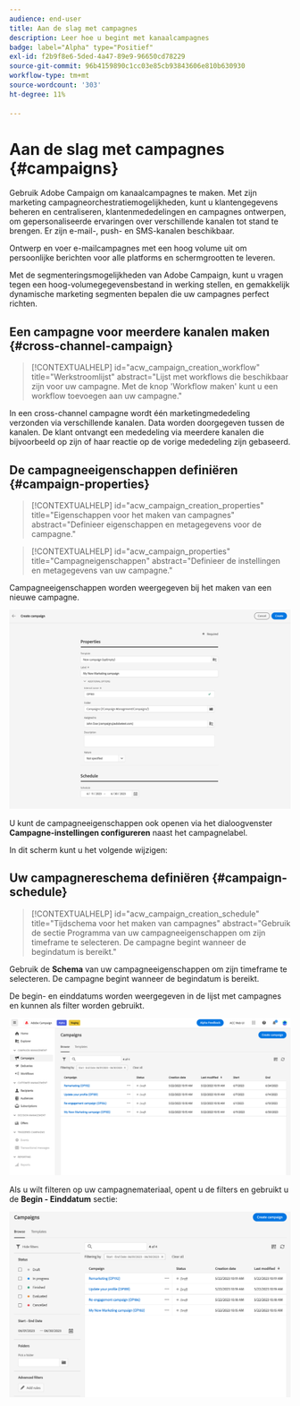 ```yaml
---
audience: end-user
title: Aan de slag met campagnes
description: Leer hoe u begint met kanaalcampagnes
badge: label="Alpha" type="Positief"
exl-id: f2b9f8e6-5ded-4a47-89e9-96650cd78229
source-git-commit: 96b4159890c1cc03e85cb93843606e810b630930
workflow-type: tm+mt
source-wordcount: '303'
ht-degree: 11%

---
```


# Aan de slag met campagnes {#campaigns}

Gebruik Adobe Campaign om kanaalcampagnes te maken. Met zijn marketing campagneorchestratiemogelijkheden, kunt u klantengegevens beheren en centraliseren, klantenmededelingen en campagnes ontwerpen, om gepersonaliseerde ervaringen over verschillende kanalen tot stand te brengen. Er zijn e-mail-, push- en SMS-kanalen beschikbaar.

Ontwerp en voer e-mailcampagnes met een hoog volume uit om persoonlijke berichten voor alle platforms en schermgrootten te leveren.
<!--Measure the effectiveness of your deliveries with detailed reports including thecounts of opens, clicks, forwards, and more.--> Met de segmenteringsmogelijkheden van Adobe Campaign, kunt u vragen tegen een hoog-volumegegevensbestand in werking stellen, en gemakkelijk dynamische marketing segmenten bepalen die uw campagnes perfect richten.

## Een campagne voor meerdere kanalen maken {#cross-channel-campaign}


>[!CONTEXTUALHELP]
>id="acw_campaign_creation_workflow"
>title="Werkstroomlijst"
>abstract="Lijst met workflows die beschikbaar zijn voor uw campagne. Met de knop &#39;Workflow maken&#39; kunt u een workflow toevoegen aan uw campagne."



In een cross-channel campagne wordt één marketingmededeling verzonden via verschillende kanalen. Data worden doorgegeven tussen de kanalen. De klant ontvangt een mededeling via meerdere kanalen die bijvoorbeeld op zijn of haar reactie op de vorige mededeling zijn gebaseerd.

## De campagneeigenschappen definiëren {#campaign-properties}

>[!CONTEXTUALHELP]
>id="acw_campaign_creation_properties"
>title="Eigenschappen voor het maken van campagnes"
>abstract="Definieer eigenschappen en metagegevens voor de campagne."

>[!CONTEXTUALHELP]
>id="acw_campaign_properties"
>title="Campagneigenschappen"
>abstract="Definieer de instellingen en metagegevens van uw campagne."

Campagneeigenschappen worden weergegeven bij het maken van een nieuwe campagne.

![De campagneeigenschappen definiëren](assets/campaign-properties.png)

U kunt de campagneeigenschappen ook openen via het dialoogvenster **Campagne-instellingen configureren** naast het campagnelabel.

In dit scherm kunt u het volgende wijzigen:



## Uw campagnereschema definiëren {#campaign-schedule}

>[!CONTEXTUALHELP]
>id="acw_campaign_creation_schedule"
>title="Tijdschema voor het maken van campagnes"
>abstract="Gebruik de sectie Programma van uw campagneeigenschappen om zijn timeframe te selecteren. De campagne begint wanneer de begindatum is bereikt."

Gebruik de **Schema** van uw campagneeigenschappen om zijn timeframe te selecteren. De campagne begint wanneer de begindatum is bereikt.

De begin- en einddatums worden weergegeven in de lijst met campagnes en kunnen als filter worden gebruikt.

![Lijst met campagnes](assets/campaign-list.png)

Als u wilt filteren op uw campagnemateriaal, opent u de filters en gebruikt u de **Begin - Einddatum** sectie:

![Lijst met campagnes](assets/campaign-filter-on-dates.png)

